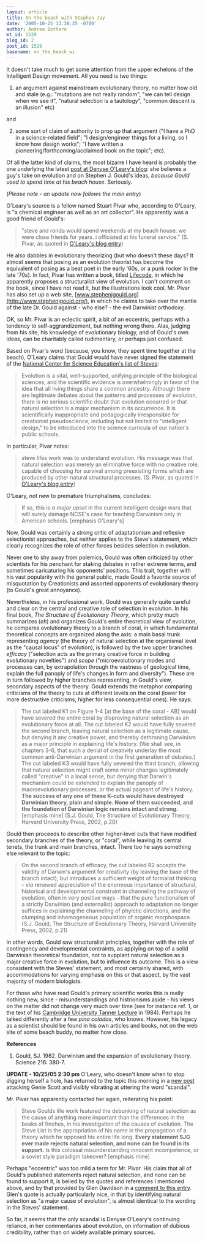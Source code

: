 ```yaml
---
layout: article
title: On the beach with Stephen Jay
date: '2005-10-25 13:38:25 -0700'
author: Andrea Bottaro
mt_id: 1529
blog_id: 2
post_id: 1529
basename: on_the_beach_wi
---
```

It doesn't take much to get some attention from the upper echelons of the Intelligent Design movement.  All you need is two things:

1. an argument against mainstream evolutionary theory, no matter how old and stale (e.g.: "mutations are not really random", "we can tell design when we see it", "natural selection is a tautology", "common descent is an illusion" etc)

and

2. some sort of claim of authority to prop up that argument ("I have a PhD in a science-related field"; "I design/engineer things for a living, so I know how design works"; "I have written a pioneering/forthcoming/acclaimed book on the topic"; etc).

Of all the latter kind of claims, the most bizarre I have heard is probably the one underlying the latest [post at Denyse O'Leary's blog](http://post-darwinist.blogspot.com/2005/10/news-flash-stephen-jay-gould-would.html): she believes a guy's take on evolution and on Stephen J. Gould's ideas, _because Gould used to spend time at his beach house_.  Seriously.

(_Please note - an update now follows the main entry_)

O'Leary's source is a fellow named Stuart Pivar who, according to O'Leary, is "a chemical engineer as well as an art collector". He apparently was a good friend of Gould's: 

> "steve and ronda would spend weekends at my beach house. we were close friends for years. i officiated at his funeral service." (S. Pivar, as quoted in [O'Leary's  blog entry](http://post-darwinist.blogspot.com/2005/10/news-flash-stephen-jay-gould-would.html)) 

He also dabbles in evolutionary theorizing (but who doesn't these days? It almost seems that posing as an evolution theorist has become the equivalent of posing as a beat poet in the early '60s, or a punk rocker in the late '70s). In fact, Pivar has written a book, titled [Lifecode](http://www.lifecodebook.com/index.html), in which he apparently proposes a structuralist view of evolution. I can't comment on the book, since I have not read it, but the illustrations look cool.  Mr. Pivar has also set up a web site, [www.stephenjgould.org](http://www.stephenjgould.org/), in which he claims to take over the mantle of the late Dr. Gould against - who else? - the evil Darwinist orthodoxy.

OK, so Mr. Pivar is an eclectic spirit, a bit of an eccentric, perhaps with a tendency to self-aggrandizement, but nothing wrong there.  Alas, judging from his site, his knowledge of evolutionary biology, and of Gould's own ideas, can be charitably called rudimentary, or perhaps just confused.  

Based on Pivar's word (because, you know, they spent time together at the beach), O'Leary claims that Gould would have never signed the statement of the [National Center for Science Education's list of Steves](http://www.ncseweb.org/resources/articles/3541_project_steve_2_16_2003.asp):

> Evolution is a vital, well-supported, unifying principle of the biological sciences, and the scientific evidence is overwhelmingly in favor of the idea that all living things share a common ancestry. Although there are legitimate debates about the patterns and processes of evolution, there is no serious scientific doubt that evolution occurred or that natural selection is a major mechanism in its occurrence. It is scientifically inappropriate and pedagogically irresponsible for creationist pseudoscience, including but not limited to "intelligent design," to be introduced into the science curricula of our nation's public schools.

In particular, Pivar notes:

> steve lifes work was to understand evolution. His message was that natural selection was merely an eliminative force with no creative role, capable of choosing for survival among preexisting forms which are produced by other natural structural processes.
> (S. Pivar, as quoted in [O'Leary's  blog entry](http://post-darwinist.blogspot.com/2005/10/news-flash-stephen-jay-gould-would.html)) 

O'Leary, not new to premature triumphalisms, concludes:

> If so, this is _a major upset_ in the current intelligent design wars that will surely damage NCSE's case for teaching Darwinism only in American schools. \[emphasis O'Leary's\]

Now, Gould was certainly a strong critic of adaptationism and reflexive selectionist approaches, but neither applies to the Steve's statement, which clearly recognizes the role of other forces besides selection in evolution.  

Never one to shy away from polemics, Gould was often criticized by other scientists for his penchant for staking debates in rather extreme terms, and sometimes caricaturing his opponents' positions. This trait, together with his vast popularity with the general public, made Gould a favorite source of misquotation by Creationists and assorted opponents of evolutionary theory (to Gould's great annoyance).   

Nevertheless, in his professional work, Gould was generally quite careful and clear on the central and creative role of selection in evolution.  In his final book, _The Structure of Evolutionary Theory_, which pretty much summarizes (_eh_) and organizes Gould's entire theoretical view of evolution, he compares evolutionary theory to a branch of coral, in which fundamental theoretical concepts are organized along the axis: a main basal trunk representing _agency_ (the theory of natural selection at the organismal level as the "causal locus" of evolution), is followed by the two upper branches _efficacy_ ("selection acts as the primary creative force in building evolutionary novelties") and _scope_ ("microevolutionary modes and processes can, by extrapolation through the vastness of geological time, explain the full panoply of life's changes in form and diversity"). These are in turn followed by higher branches representing, in Gould's view, secondary aspects of the theory.  Gould extends the metaphor comparing criticisms of the theory to cuts at different levels on the coral (lower for more destructive criticisms, higher for less consequential ones).  He says:

> The cut labeled K1 on Figure 1-4 \[at the base of the coral - AB\] would have severed the entire coral by disproving natural selection as an evolutionary force at all.  The cut labeled K2 would have fully severed the second branch, leaving natural selection as a legitimate cause, but denying it any creative power, and thereby dethroning Darwinism as a major principle in explaining life's history.  (We shall see, in chapters 3-6, that such a denial of creativity underlay the most common anti-Darwinian argument in the first generation of debates.) The cut labeled K3 would have fully severed the third branch, allowing that natural selection might craft some minor changes legitimately called "creative" in a local sense, but denying that Darwin's mechanism could be extended to explain the panoply of macroevolutionary processes, or the actual pageant of life's history. **The success of any one of these K-cuts would have destroyed Darwinian theory, plain and simple.  None of them succeeded, and the foundation of Darwinian logic remains intact and strong.** \[emphasis mine\]
> (S.J. Gould, The Structure of Evolutionary Theory, Harvard University Press, 2002, p.20)

Gould then proceeds to describe other higher-level cuts that have modified secondary branches of the theory, or "coral", while leaving its central tenets, the trunk and main branches, intact.  There too he says something else relevant to the topic:

> On the second branch of efficacy, the cut labeled R2 accepts the validity of Darwin's argument for creativity (by leaving the base of the branch intact), but introduces a sufficient weight of formalist thinking - _via_ renewed appreciation of the enormous importance of structural, historical and developmental constraint in channeling the pathway of evolution, often in very positive ways - that the pure functionalism of a strictly Darwinian (and externalist) approach to adaptation no longer suffices in explaining the channeling of phyletic directions, and the clumping and inhomogeneous population of organic morphospace.
> (S.J. Gould, The Structure of Evolutionary Theory, Harvard University Press, 2002, p.21) 

In other words, Gould saw structuralist principles, together with the role of contingency and developmental contraints, as applying on top of a solid Darwinian theoretical foundation, not to supplant natural selection as a major creative force in evolution, but to influence its outcome.  This is a view consistent with the Steves' statement, and most certainly shared, with accommodations for varying emphasis on this or that aspect, by the vast majority of modern biologists.

For those who have read Gould's primary scientific works this is really nothing new, since - misunderstandings and histrionisms aside - his views on the matter did not change very much over time (see for instance ref. 1, or the text of his [Cambridge University Tanner Lecture](http://www.tannerlectures.utah.edu/lectures/gould85.pdf) in 1984). Perhaps he talked differently after a few _pina coladas_, who knows.   However, his legacy as a scientist should be found in his own articles and books, not on the web site of some beach buddy, no matter how close.   

**References**
1. Gould, SJ. 1982. Darwinism and the expansion of evolutionary theory. Science 216: 380-7.

**UPDATE - 10/25/05 2:30 pm**
O'Leary, who doesn't know when to stop digging herself a hole, has returned to the topic this morning in a [new post](http://post-darwinist.blogspot.com/2005/10/updated-steve-gould-would-not-have.html) attacking Genie Scott and visibly vibrating at uttering the word "scandal".  

Mr. Pivar has apparently contacted her again, reiterating his point:

> Steve Goulds life work featured the debunking of natural selection as the cause of anything more important than the differences in the beaks of finches, in his investigation of the causes of evolution. The Steve List is the appropriation of his name in the propagation of a theory which he opposed his entire life long. **Every statement SJG ever made rejects natural selection, and none can be found in its support.** Is this colossal misunderstanding innocent incompetence, or a soviet style paradigm takeover? \[emphasis mine\]

Perhaps "eccentric" was too mild a term for Mr. Pivar.  His claim that all of Gould's published statements reject natural selection, and none can be found to support it, is belied by the quotes and references I mentioned above, and by that provided by Glen Davidson in a [comment to this entry](http://www.pandasthumb.org/archives/2005/10/on_the_beach_wi.html#comment-53691).  Glen's quote is actually particularly nice, in that by identifying natural selection as "a major cause of evolution", is almost identical to the wording in the Steves' statement.

So far, it seems that the only scandal is Denyse O'Leary's continuing reliance, in her commentaries about evolution, on information of dubious credibility, rather than on widely available primary sources.
